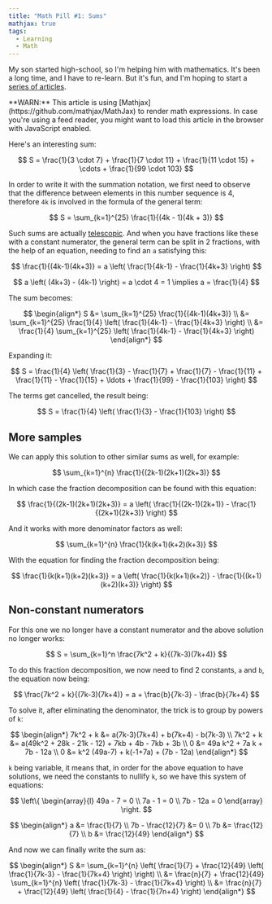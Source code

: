 ```yaml
---
title: "Math Pill #1: Sums"
mathjax: true
tags:
  - Learning
  - Math
---
```


My son started high-school, so I'm helping him with mathematics. It's been a long time, and I have to re-learn. But it's fun, and I'm hoping to start a [series of articles](/blog/tag/math/).

<p class="warn-bubble" markdown="1">
**WARN:** This article is using [Mathjax](https://github.com/mathjax/MathJax) to render math expressions. In case you're using a feed reader, you might want to load this article in the browser with JavaScript enabled.
</p>

Here's an interesting sum:

$$
S = \frac{1}{3 \cdot 7} + \frac{1}{7 \cdot 11} + \frac{1}{11 \cdot 15} + \cdots + \frac{1}{99 \cdot 103}
$$

In order to write it with the summation notation, we first need to observe that the difference between elements in this number sequence is 4, therefore `4k` is involved in the formula of the general term:

$$
S = \sum_{k=1}^{25} \frac{1}{(4k - 1)(4k + 3)}
$$

Such sums are actually [telescopic](https://en.wikipedia.org/wiki/Telescoping_series). And when you have fractions like these with a constant numerator, the general term can be split in 2 fractions, with the help of an equation, needing to find an `a` satisfying this:

$$
\frac{1}{(4k-1)(4k+3)} = a \left( \frac{1}{4k-1} - \frac{1}{4k+3} \right)
$$

$$
a \left( (4k+3) - (4k-1) \right) = a \cdot 4 = 1
\implies a = \frac{1}{4}
$$

The sum becomes:

$$
\begin{align*}
S &= \sum_{k=1}^{25} \frac{1}{(4k-1)(4k+3)} \\
&= \sum_{k=1}^{25} \frac{1}{4} \left( \frac{1}{4k-1} - \frac{1}{4k+3} \right) \\
&= \frac{1}{4} \sum_{k=1}^{25} \left( \frac{1}{4k-1} - \frac{1}{4k+3} \right)
\end{align*}
$$

Expanding it:

$$
S = \frac{1}{4} \left( \frac{1}{3} - \frac{1}{7} + \frac{1}{7} - \frac{1}{11} + \frac{1}{11} - \frac{1}{15} + \ldots + \frac{1}{99} - \frac{1}{103} \right)
$$

The terms get cancelled, the result being:

$$
S = \frac{1}{4} \left( \frac{1}{3} - \frac{1}{103} \right)
$$

## More samples

We can apply this solution to other similar sums as well, for example:

$$
\sum_{k=1}^{n} \frac{1}{(2k-1)(2k+1)(2k+3)}
$$

In which case the fraction decomposition can be found with this equation:

$$
\frac{1}{(2k-1)(2k+1)(2k+3)} = a \left( \frac{1}{(2k-1)(2k+1)} - \frac{1}{(2k+1)(2k+3)} \right)
$$

And it works with more denominator factors as well:

$$
\sum_{k=1}^{n} \frac{1}{k(k+1)(k+2)(k+3)}
$$

With the equation for finding the fraction decomposition being:

$$
\frac{1}{k(k+1)(k+2)(k+3)} = a \left( \frac{1}{k(k+1)(k+2)} - \frac{1}{(k+1)(k+2)(k+3)} \right)
$$

## Non-constant numerators

For this one we no longer have a constant numerator and the above solution no longer works:

$$
S = \sum_{k=1}^n \frac{7k^2 + k}{(7k-3)(7k+4)}
$$

To do this fraction decomposition, we now need to find 2 constants, `a` and `b`, the equation now being:

$$
\frac{7k^2 + k}{(7k-3)(7k+4)} = a + \frac{b}{7k-3} - \frac{b}{7k+4}
$$

To solve it, after eliminating the denominator, the trick is to group by powers of `k`:

$$
\begin{align*}
7k^2 + k &= a(7k-3)(7k+4) + b(7k+4) - b(7k-3) \\
7k^2 + k &= a(49k^2 + 28k - 21k - 12) + 7kb + 4b - 7kb + 3b \\
0 &= 49a k^2 + 7a k + 7b - 12a \\
0 &= k^2 (49a-7) + k(-1+7a) + (7b - 12a)
\end{align*}
$$

`k` being variable, it means that, in order for the above equation to have solutions, we need the constants to nullify `k`, so we have this system of equations:

$$
\left\{
\begin{array}{l}
49a - 7 = 0 \\
7a - 1 = 0 \\
7b - 12a = 0
\end{array}
\right.
$$

$$
\begin{align*}
a &= \frac{1}{7} \\
7b - \frac{12}{7} &= 0 \\
7b &= \frac{12}{7} \\
b &= \frac{12}{49}
\end{align*}
$$

And now we can finally write the sum as:

$$
\begin{align*}
S &= \sum_{k=1}^{n} \left( \frac{1}{7} + \frac{12}{49} \left( \frac{1}{7k-3} - \frac{1}{7k+4} \right) \right) \\
&= \frac{n}{7} + \frac{12}{49} \sum_{k=1}^{n} \left( \frac{1}{7k-3} - \frac{1}{7k+4} \right) \\
&= \frac{n}{7} + \frac{12}{49} \left( \frac{1}{4} - \frac{1}{7n+4} \right)
\end{align*}
$$

